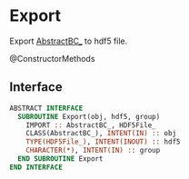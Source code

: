 # Export

Export [AbstractBC_](AbstractBC_.md) to hdf5 file.

<span class="badge badge--secondary"> @ConstructorMethods </span>

## Interface

```fortran
ABSTRACT INTERFACE
  SUBROUTINE Export(obj, hdf5, group)
    IMPORT :: AbstractBC_, HDF5File_
    CLASS(AbstractBC_), INTENT(IN) :: obj
    TYPE(HDF5File_), INTENT(INOUT) :: hdf5
    CHARACTER(*), INTENT(IN) :: group
  END SUBROUTINE Export
END INTERFACE
```
